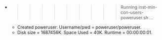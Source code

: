 * >>>>>>>>> Running inst-min-con-users-poweruser.sh ...
  * Created poweruser: Username/pwd = poweruser/poweruser.
  * Disk size = 1687456K. Space Used = 40K. Runtime = 00:00:00:01.
